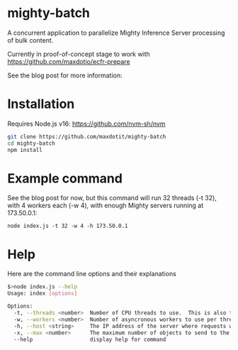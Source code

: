 # mighty-batch

A concurrent application to parallelize Mighty Inference Server processing of bulk content.

Currently in proof-of-concept stage to work with https://github.com/maxdotio/ecfr-prepare

See the blog post for more information: 

# Installation

Requires Node.js v16: https://github.com/nvm-sh/nvm

```bash
git clone https://github.com/maxdotit/mighty-batch
cd mighty-batch
npm install
```

# Example command

See the blog post for now, but this command will run 32 threads (-t 32), with 4 workers each (-w 4), with enough Mighty servers running at 173.50.0.1:
```
node index.js -t 32 -w 4 -h 173.50.0.1
```

# Help

Here are the command line options and their explanations

```bash
$>node index.js --help
Usage: index [options]

Options:
  -t, --threads <number>  Number of CPU threads to use.  This is also the number of processes that will run (one per thread). (default: 2)
  -w, --workers <number>  Number of asyncronous workers to use per thread process. (default: 2)
  -h, --host <string>     The IP address of the server where requests will be sent. (default: "127.0.0.1")
  -x, --max <number>      The maximum number of objects to send to the server. (default: send eveything)
  --help                  display help for command
```